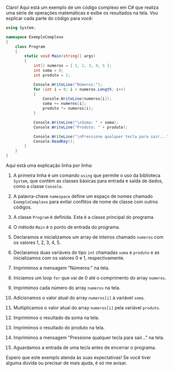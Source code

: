 Claro! Aqui está um exemplo de um código complexo em C# que realiza uma série de operações matemáticas e exibe os resultados na tela. Vou explicar cada parte do código para você:

```csharp
using System;

namespace ExemploComplexo
{
    class Program
    {
        static void Main(string[] args)
        {
            int[] numeros = { 1, 2, 3, 4, 5 };
            int soma = 0;
            int produto = 1;

            Console.WriteLine("Números:");
            for (int i = 0; i < numeros.Length; i++)
            {
                Console.WriteLine(numeros[i]);
                soma += numeros[i];
                produto *= numeros[i];
            }

            Console.WriteLine("\nSoma: " + soma);
            Console.WriteLine("Produto: " + produto);

            Console.WriteLine("\nPressione qualquer tecla para sair...");
            Console.ReadKey();
        }
    }
}
```

Aqui está uma explicação linha por linha:

1. A primeira linha é um comando `using` que permite o uso da biblioteca `System`, que contém as classes básicas para entrada e saída de dados, como a classe `Console`.

3. A palavra-chave `namespace` define um espaço de nomes chamado `ExemploComplexo` para evitar conflitos de nome de classe com outros códigos.

5. A classe `Program` é definida. Esta é a classe principal do programa.

7. O método `Main` é o ponto de entrada do programa.

9. Declaramos e inicializamos um array de inteiros chamado `numeros` com os valores 1, 2, 3, 4, 5.

11. Declaramos duas variáveis do tipo `int` chamadas `soma` e `produto` e as inicializamos com os valores 0 e 1, respectivamente.

14. Imprimimos a mensagem "Números:" na tela.

16. Iniciamos um loop `for` que vai de 0 até o comprimento do array `numeros`.

18. Imprimimos cada número do array `numeros` na tela.

19. Adicionamos o valor atual do array `numeros[i]` à variável `soma`.

20. Multiplicamos o valor atual do array `numeros[i]` pela variável `produto`.

23. Imprimimos o resultado da soma na tela.

24. Imprimimos o resultado do produto na tela.

27. Imprimimos a mensagem "Pressione qualquer tecla para sair..." na tela.

28. Aguardamos a entrada de uma tecla antes de encerrar o programa.

Espero que este exemplo atenda às suas expectativas! Se você tiver alguma dúvida ou precisar de mais ajuda, é só me avisar.